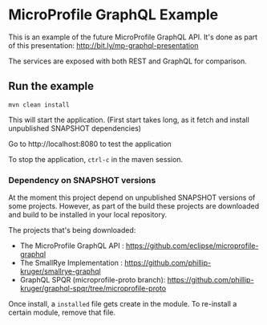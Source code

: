 # MicroProfile GraphQL Example

This is an example of the future MicroProfile GraphQL API. It's done as part of this presentation: http://bit.ly/mp-graphql-presentation

The services are exposed with both REST and GraphQL for comparison.

## Run the example

```
mvn clean install
```

This will start the application. (First start takes long, as it fetch and install unpublished SNAPSHOT dependencies)

Go to http://localhost:8080 to test the application

To stop the application, `ctrl-c` in the maven session.

### Dependency on SNAPSHOT versions

At the moment this project depend on unpublished SNAPSHOT versions of some projects. 
However, as part of the build these projects are downloaded and build to be installed in your local repository.

The projects that's being downloaded:

* The MicroProfile GraphQL API : https://github.com/eclipse/microprofile-graphql
* The SmallRye Implementation : https://github.com/phillip-kruger/smallrye-graphql
* GraphQL SPQR (microprofile-proto branch): https://github.com/phillip-kruger/graphql-spqr/tree/microprofile-proto

Once install, a `installed` file gets create in the module. To re-install a certain module, remove that file.